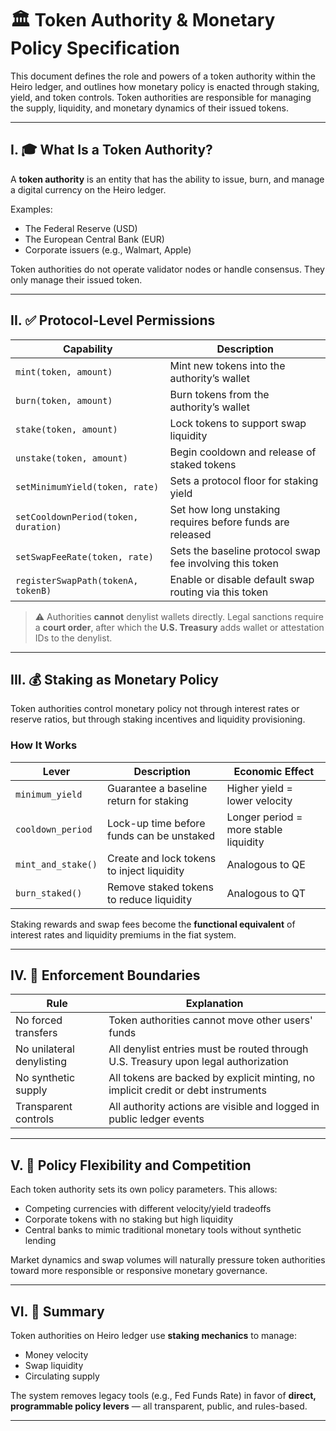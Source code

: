 
# 🏛️ Token Authority & Monetary Policy Specification

This document defines the role and powers of a token authority within the Heiro ledger, and outlines how monetary policy is enacted through staking, yield, and token controls. Token authorities are responsible for managing the supply, liquidity, and monetary dynamics of their issued tokens.

---

## I. 🎓 What Is a Token Authority?

A **token authority** is an entity that has the ability to issue, burn, and manage a digital currency on the Heiro ledger.

Examples:
- The Federal Reserve (USD)
- The European Central Bank (EUR)
- Corporate issuers (e.g., Walmart, Apple)

Token authorities do not operate validator nodes or handle consensus. They only manage their issued token.

---

## II. ✅ Protocol-Level Permissions

| Capability | Description |
|------------|-------------|
| `mint(token, amount)` | Mint new tokens into the authority’s wallet |
| `burn(token, amount)` | Burn tokens from the authority’s wallet |
| `stake(token, amount)` | Lock tokens to support swap liquidity |
| `unstake(token, amount)` | Begin cooldown and release of staked tokens |
| `setMinimumYield(token, rate)` | Sets a protocol floor for staking yield |
| `setCooldownPeriod(token, duration)` | Set how long unstaking requires before funds are released |
| `setSwapFeeRate(token, rate)` | Sets the baseline protocol swap fee involving this token |
| `registerSwapPath(tokenA, tokenB)` | Enable or disable default swap routing via this token |

> ⚠️ Authorities **cannot** denylist wallets directly. Legal sanctions require a **court order**, after which the **U.S. Treasury** adds wallet or attestation IDs to the denylist.

---

## III. 💰 Staking as Monetary Policy

Token authorities control monetary policy not through interest rates or reserve ratios, but through staking incentives and liquidity provisioning.

### How It Works

| Lever | Description | Economic Effect |
|-------|-------------|-----------------|
| `minimum_yield` | Guarantee a baseline return for staking | Higher yield = lower velocity |
| `cooldown_period` | Lock-up time before funds can be unstaked | Longer period = more stable liquidity |
| `mint_and_stake()` | Create and lock tokens to inject liquidity | Analogous to QE |
| `burn_staked()` | Remove staked tokens to reduce liquidity | Analogous to QT |

Staking rewards and swap fees become the **functional equivalent** of interest rates and liquidity premiums in the fiat system.

---

## IV. 🧱 Enforcement Boundaries

| Rule | Explanation |
|------|-------------|
| No forced transfers | Token authorities cannot move other users' funds |
| No unilateral denylisting | All denylist entries must be routed through U.S. Treasury upon legal authorization |
| No synthetic supply | All tokens are backed by explicit minting, no implicit credit or debt instruments |
| Transparent controls | All authority actions are visible and logged in public ledger events |

---

## V. 🔁 Policy Flexibility and Competition

Each token authority sets its own policy parameters. This allows:

- Competing currencies with different velocity/yield tradeoffs
- Corporate tokens with no staking but high liquidity
- Central banks to mimic traditional monetary tools without synthetic lending

Market dynamics and swap volumes will naturally pressure token authorities toward more responsible or responsive monetary governance.

---

## VI. 🧠 Summary

Token authorities on Heiro ledger use **staking mechanics** to manage:
- Money velocity
- Swap liquidity
- Circulating supply

The system removes legacy tools (e.g., Fed Funds Rate) in favor of **direct, programmable policy levers** — all transparent, public, and rules-based.

---
